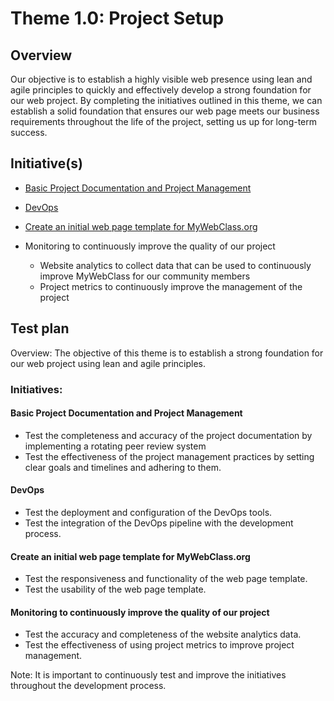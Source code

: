 # Theme 1.0: Project Setup
## Overview
Our objective is to establish a highly visible web presence using lean and agile principles to quickly and effectively
develop a strong foundation for our web project. By completing the initiatives outlined in this theme, we can establish a
solid foundation that ensures our web page meets our business requirements throughout the life of the project, setting
us up for long-term success.
## Initiative(s)

* [Basic Project Documentation and Project Management](initiatives/initiative_1.md)
* [DevOps](initiatives/initiative_2.md)
* [Create an initial web page template for MyWebClass.org](initiatives/initiative_3.md)

* Monitoring to continuously improve the quality of our project
  * Website analytics to collect data that can be used to continuously improve MyWebClass for our community members
  * Project metrics to continuously improve the management of the project

## Test plan

Overview: The objective of this theme is to establish a strong foundation for our web project using lean and agile principles.

### Initiatives:


#### Basic Project Documentation and Project Management
* Test the completeness and accuracy of the project documentation by implementing a rotating peer review system
* Test the effectiveness of the project management practices by setting clear goals and timelines and adhering to them.
#### DevOps

* Test the deployment and configuration of the DevOps tools. 
* Test the integration of the DevOps pipeline with the development process. 
 
#### Create an initial web page template for MyWebClass.org 
* Test the responsiveness and functionality of the web page template. 
* Test the usability of the web page template. 

#### Monitoring to continuously improve the quality of our project 
* Test the accuracy and completeness of the website analytics data. 
* Test the effectiveness of using project metrics to improve project management.

Note: It is important to continuously test and improve the initiatives throughout the development process.